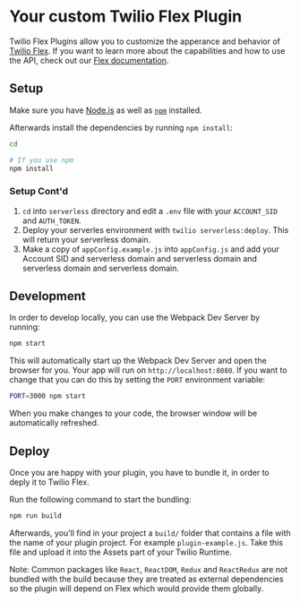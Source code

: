 # Your custom Twilio Flex Plugin

Twilio Flex Plugins allow you to customize the apperance and behavior of [Twilio Flex](https://www.twilio.com/flex). If you want to learn more about the capabilities and how to use the API, check out our [Flex documentation](https://www.twilio.com/docs/flex).

## Setup

Make sure you have [Node.js](https://nodejs.org) as well as [`npm`](https://npmjs.com) installed.

Afterwards install the dependencies by running `npm install`:

```bash
cd 

# If you use npm
npm install
```

### Setup Cont'd
1. `cd` into `serverless` directory and edit a `.env` file with your `ACCOUNT_SID` and `AUTH_TOKEN`.
2. Deploy your serverles environment with `twilio serverless:deploy`. This will return your serverless domain.
3. Make a copy of `appConfig.example.js` into `appConfig.js` and add your Account SID and serverless domain and serverless domain and serverless domain and serverless domain.

## Development

In order to develop locally, you can use the Webpack Dev Server by running:

```bash
npm start
```

This will automatically start up the Webpack Dev Server and open the browser for you. Your app will run on `http://localhost:8080`. If you want to change that you can do this by setting the `PORT` environment variable:

```bash
PORT=3000 npm start
```

When you make changes to your code, the browser window will be automatically refreshed.

## Deploy

Once you are happy with your plugin, you have to bundle it, in order to deply it to Twilio Flex.

Run the following command to start the bundling:

```bash
npm run build
```

Afterwards, you'll find in your project a `build/` folder that contains a file with the name of your plugin project. For example `plugin-example.js`. Take this file and upload it into the Assets part of your Twilio Runtime.

Note: Common packages like `React`, `ReactDOM`, `Redux` and `ReactRedux` are not bundled with the build because they are treated as external dependencies so the plugin will depend on Flex which would provide them globally.

